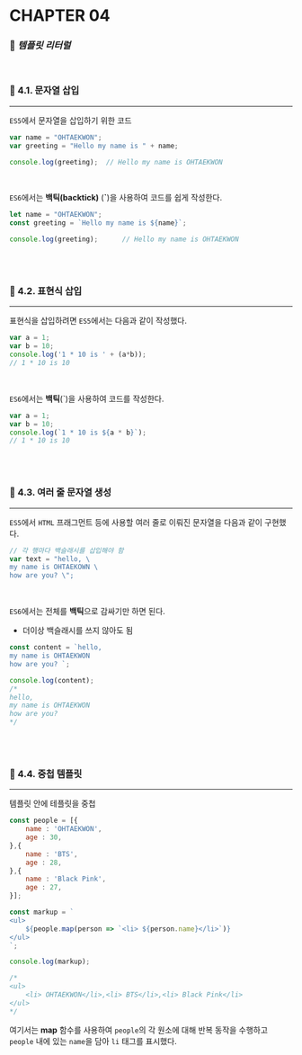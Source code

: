 #  CHAPTER 04

###  :pencil: ***템플릿 리터럴***

<br>

### :page_facing_up: 4.1. 문자열 삽입

---

`ES5`에서 문자열을 삽입하기 위한 코드

```javascript
var name = "OHTAEKWON";
var greeting = "Hello my name is " + name;

console.log(greeting);	// Hello my name is OHTAEKWON
```

<br>

`ES6`에서는 **백틱(backtick)** (**`**)을 사용하여 코드를 쉽게 작성한다.

```javascript
let name = "OHTAEKWON";
const greeting = `Hello my name is ${name}`;

console.log(greeting);		// Hello my name is OHTAEKWON
```

<br>

<br>

### :page_facing_up: 4.2. 표현식 삽입

---

표현식을 삽입하려면 `ES5`에서는 다음과 같이 작성했다.

```javascript
var a = 1;
var b = 10;
console.log('1 * 10 is ' + (a*b));	
// 1 * 10 is 10
```

<br>

`ES6`에서는 **백틱**(`)을 사용하여 코드를 작성한다.

```javascript
var a = 1;
var b = 10;
console.log(`1 * 10 is ${a * b}`);	
// 1 * 10 is 10
```

<br>

<br>

### :page_facing_up: 4.3. 여러 줄 문자열 생성

---

`ES5`에서 `HTML` 프래그먼트 등에 사용할 여러 줄로 이뤄진 문자열을 다음과 같이 구현했다.

```javascript
// 각 행마다 백슬래시를 삽입해야 함
var text = "hello, \
my name is OHTAEKOWN \
how are you? \";
```

<br>

`ES6`에서는 전체를 **백틱**으로 감싸기만 하면 된다. 

- 더이상 백슬래시를 쓰지 않아도 됨

```javascript
const content = `hello, 
my name is OHTAEKWON
how are you? `;

console.log(content);
/*
hello, 
my name is OHTAEKWON
how are you? 
*/
```

<br>

<br>

### :page_facing_up: 4.4. 중첩 템플릿

---

템플릿 안에 테플릿을 중첩

```javascript
const people = [{
    name : 'OHTAEKWON',
    age : 30,
},{
    name : 'BTS',
    age : 28,
},{
    name : 'Black Pink',
    age : 27,
}];

const markup = `
<ul>
	${people.map(person => `<li> ${person.name}</li>`)}
</ul>
`;

console.log(markup);

/*
<ul>
	<li> OHTAEKWON</li>,<li> BTS</li>,<li> Black Pink</li>
</ul>
*/
```

여기서는 **map** 함수를 사용하여 `people`의 각 원소에 대해 반복 동작을 수행하고 `people` 내에 있는 `name`을 담아 `li` 태그를 표시했다.

<br>

<br>
